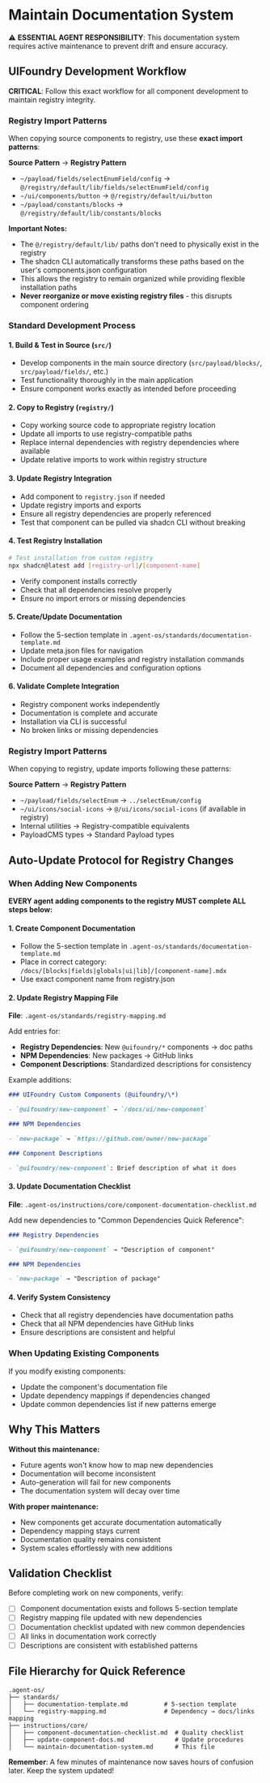 # Maintain Documentation System

⚠️ **ESSENTIAL AGENT RESPONSIBILITY**: This documentation system requires active maintenance to prevent drift and ensure accuracy.

## UIFoundry Development Workflow

**CRITICAL**: Follow this exact workflow for all component development to maintain registry integrity.

### Registry Import Patterns

When copying source components to registry, use these **exact import patterns**:

**Source Pattern** → **Registry Pattern**

- `~/payload/fields/selectEnumField/config` → `@/registry/default/lib/fields/selectEnumField/config`
- `~/ui/components/button` → `@/registry/default/ui/button`
- `~/payload/constants/blocks` → `@/registry/default/lib/constants/blocks`

**Important Notes:**

- The `@/registry/default/lib/` paths don't need to physically exist in the registry
- The shadcn CLI automatically transforms these paths based on the user's components.json configuration
- This allows the registry to remain organized while providing flexible installation paths
- **Never reorganize or move existing registry files** - this disrupts component ordering

### Standard Development Process

#### 1. Build & Test in Source (`src/`)

- Develop components in the main source directory (`src/payload/blocks/`, `src/payload/fields/`, etc.)
- Test functionality thoroughly in the main application
- Ensure component works exactly as intended before proceeding

#### 2. Copy to Registry (`registry/`)

- Copy working source code to appropriate registry location
- Update all imports to use registry-compatible paths
- Replace internal dependencies with registry dependencies where available
- Update relative imports to work within registry structure

#### 3. Update Registry Integration

- Add component to `registry.json` if needed
- Update registry imports and exports
- Ensure all registry dependencies are properly referenced
- Test that component can be pulled via shadcn CLI without breaking

#### 4. Test Registry Installation

```bash
# Test installation from custom registry
npx shadcn@latest add [registry-url]/[component-name]
```

- Verify component installs correctly
- Check that all dependencies resolve properly
- Ensure no import errors or missing dependencies

#### 5. Create/Update Documentation

- Follow the 5-section template in `.agent-os/standards/documentation-template.md`
- Update meta.json files for navigation
- Include proper usage examples and registry installation commands
- Document all dependencies and configuration options

#### 6. Validate Complete Integration

- Registry component works independently
- Documentation is complete and accurate
- Installation via CLI is successful
- No broken links or missing dependencies

### Registry Import Patterns

When copying to registry, update imports following these patterns:

**Source Pattern** → **Registry Pattern**

- `~/payload/fields/selectEnum` → `../selectEnum/config`
- `~/ui/icons/social-icons` → `@/ui/icons/social-icons` (if available in registry)
- Internal utilities → Registry-compatible equivalents
- PayloadCMS types → Standard Payload types

## Auto-Update Protocol for Registry Changes

### When Adding New Components

**EVERY agent adding components to the registry MUST complete ALL steps below:**

#### 1. Create Component Documentation

- Follow the 5-section template in `.agent-os/standards/documentation-template.md`
- Place in correct category: `/docs/[blocks|fields|globals|ui|lib]/[component-name].mdx`
- Use exact component name from registry.json

#### 2. Update Registry Mapping File

**File**: `.agent-os/standards/registry-mapping.md`

Add entries for:

- **Registry Dependencies**: New `@uifoundry/*` components → doc paths
- **NPM Dependencies**: New packages → GitHub links
- **Component Descriptions**: Standardized descriptions for consistency

Example additions:

```markdown
### UIFoundry Custom Components (@uifoundry/\*)

- `@uifoundry/new-component` → `/docs/ui/new-component`

### NPM Dependencies

- `new-package` → `https://github.com/owner/new-package`

### Component Descriptions

- `@uifoundry/new-component`: Brief description of what it does
```

#### 3. Update Documentation Checklist

**File**: `.agent-os/instructions/core/component-documentation-checklist.md`

Add new dependencies to "Common Dependencies Quick Reference":

```markdown
### Registry Dependencies

- `@uifoundry/new-component` → "Description of component"

### NPM Dependencies

- `new-package` → "Description of package"
```

#### 4. Verify System Consistency

- Check that all registry dependencies have documentation paths
- Check that all NPM dependencies have GitHub links
- Ensure descriptions are consistent and helpful

### When Updating Existing Components

If you modify existing components:

- Update the component's documentation file
- Update dependency mappings if dependencies changed
- Update common dependencies list if new patterns emerge

## Why This Matters

**Without this maintenance:**

- Future agents won't know how to map new dependencies
- Documentation will become inconsistent
- Auto-generation will fail for new components
- The documentation system will decay over time

**With proper maintenance:**

- New components get accurate documentation automatically
- Dependency mapping stays current
- Documentation quality remains consistent
- System scales effortlessly with new additions

## Validation Checklist

Before completing work on new components, verify:

- [ ] Component documentation exists and follows 5-section template
- [ ] Registry mapping file updated with new dependencies
- [ ] Documentation checklist updated with new common dependencies
- [ ] All links in documentation work correctly
- [ ] Descriptions are consistent with established patterns

## File Hierarchy for Quick Reference

```
.agent-os/
├── standards/
│   ├── documentation-template.md          # 5-section template
│   └── registry-mapping.md                # Dependency → docs/links mapping
├── instructions/core/
│   ├── component-documentation-checklist.md  # Quality checklist
│   ├── update-component-docs.md              # Update procedures
│   └── maintain-documentation-system.md      # This file
```

**Remember**: A few minutes of maintenance now saves hours of confusion later. Keep the system updated!
